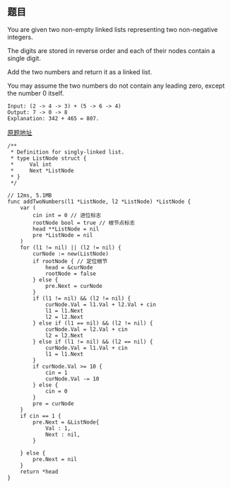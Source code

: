 ## 题目

You are given two non-empty linked lists representing two non-negative integers. 

The digits are stored in reverse order and each of their nodes contain a single digit. 

Add the two numbers and return it as a linked list.

You may assume the two numbers do not contain any leading zero, except the number 0 itself.


```
Input: (2 -> 4 -> 3) + (5 -> 6 -> 4)
Output: 7 -> 0 -> 8
Explanation: 342 + 465 = 807.
```

[原题地址](https://leetcode.com/problems/add-two-numbers/)

```
/**
 * Definition for singly-linked list.
 * type ListNode struct {
 *     Val int
 *     Next *ListNode
 * }
 */

// 12ms, 5.1MB
func addTwoNumbers(l1 *ListNode, l2 *ListNode) *ListNode {
    var (
        cin int = 0 // 进位标志
        rootNode bool = true // 根节点标志
        head **ListNode = nil
        pre *ListNode = nil
    )
    for (l1 != nil) || (l2 != nil) {
        curNode := new(ListNode)
        if rootNode { // 定位根节
            head = &curNode
            rootNode = false
        } else {
            pre.Next = curNode
        }
        if (l1 != nil) && (l2 != nil) {
            curNode.Val = l1.Val + l2.Val + cin
            l1 = l1.Next
            l2 = l2.Next
        } else if (l1 == nil) && (l2 != nil) {
            curNode.Val = l2.Val + cin
            l2 = l2.Next
        } else if (l1 != nil) && (l2 == nil) {
            curNode.Val = l1.Val + cin
            l1 = l1.Next
        }
        if curNode.Val >= 10 {
            cin = 1
            curNode.Val -= 10
        } else {
            cin = 0
        }
        pre = curNode
    }
    if cin == 1 {
        pre.Next = &ListNode{
            Val : 1,
            Next : nil,
        }
        
    } else {
        pre.Next = nil
    }
    return *head
}
```
